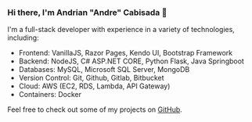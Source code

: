 ### Hi there, I'm Andrian "Andre" Cabisada 👋

I'm a full-stack developer with experience in a variety of technologies, including:

- Frontend: VanillaJS, Razor Pages, Kendo UI, Bootstrap Framework
- Backend: NodeJS, C# ASP.NET CORE, Python Flask, Java Springboot
- Databases: MySQL, Microsoft SQL Server, MongoDB
- Version Control: Git, Github, Gitlab, Bitbucket
- Cloud: AWS (EC2, RDS, Lambda, API Gateway)
- Containers: Docker

Feel free to check out some of my projects on [GitHub](https://github.com/andriancabisada).


